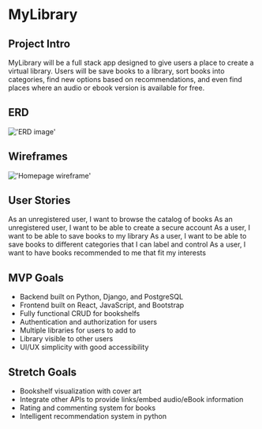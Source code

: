 # MyLibrary

## Project Intro
MyLibrary will be a full stack app designed to give users a place to create a virtual library. Users will be save books to a library, sort books into categories, find new options based on recommendations, and even find places where an audio or ebook version is available for free. 

## ERD
!['ERD image'](https://i.imgur.com/hpT1aSr.jpg)

## Wireframes
!['Homepage wireframe'](https://i.imgur.com/tNtWk80.png)

## User Stories
As an unregistered user, I want to browse the catalog of books
As an unregistered user, I want to be able to create a secure account
As a user, I want to be able to save books to my library
As a user, I want to be able to save books to different categories that I can label and control
As a user, I want to have books recommended to me that fit my interests

## MVP Goals
- Backend built on Python, Django, and PostgreSQL
- Frontend built on React, JavaScript, and Bootstrap
- Fully functional CRUD for bookshelfs
- Authentication and authorization for users
- Multiple libraries for users to add to
- Library visible to other users
- UI/UX simplicity with good accessibility

## Stretch Goals
- Bookshelf visualization with cover art
- Integrate other APIs to provide links/embed audio/eBook information
- Rating and commenting system for books
- Intelligent recommendation system in python
